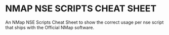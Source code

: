 # NMAP NSE SCRIPTS CHEAT SHEET
An NMap NSE Scripts Cheat Sheet to show the correct usage per nse script that ships with the Official NMap software.
